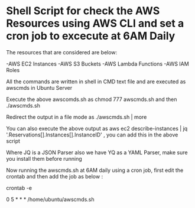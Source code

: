 # Shell Script for check the AWS Resources using AWS CLI and set a cron job to excecute at 6AM Daily

The resources that are considered are below:

-AWS EC2 Instances 
-AWS S3 Buckets
-AWS Lambda Functions
-AWS IAM Roles

All the commands are written in shell in CMD text file and are executed as awscmds in Ubuntu Server

Execute the above awscomds.sh as chmod 777 awscmds.sh and then ./awscmds.sh

Redirect the output in a file mode as ./awscmds.sh | more

You can also execute the above output as aws ec2 describe-instances | jq '.Reservations[].Instances[].InstanceID' , you can add this in the above script

Where JQ is a JSON Parser also we have YQ as a YAML Parser, make sure you install them before running 

Now running the awscmds.sh at 6AM daily using a cron job, first edit the crontab and then add the job as below :

crontab -e

0 5 * * * /home/ubuntu/awscmds.sh
